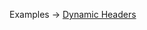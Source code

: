 <p class="ExampleLinks">Examples <span class="ExampleLinksTitleSeparator">-></span> <a href="../../examples/transport-http/dynamic-headers">Dynamic Headers</a></p>

